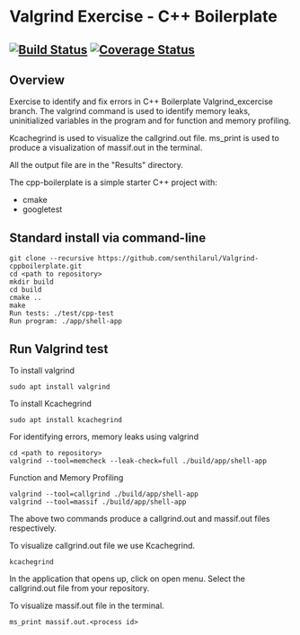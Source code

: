 # Valgrind Exercise - C++ Boilerplate
[![Build Status](https://travis-ci.org/senthilarul/Valgrind-cppboilerplate.svg?branch=valgrind_exercise)](https://travis-ci.org/senthilarul/Valgrind-cppboilerplate)
[![Coverage Status](https://coveralls.io/repos/github/senthilarul/Valgrind-cppboilerplate/badge.svg?branch=valgrind_exercise)](https://coveralls.io/github/senthilarul/Valgrind-cppboilerplate?branch=valgrind_exercise)
---

## Overview

Exercise to identify and fix errors in C++ Boilerplate Valgrind_excercise branch.
The valgrind command is used to identify memory leaks, uninitialized variables in the program and for function and memory profiling.

Kcachegrind is used to visualize the callgrind.out file. 
ms_print is used to produce a visualization of massif.out in the terminal.

All the output file are in the "Results" directory.

The cpp-boilerplate is a simple starter C++ project with:

- cmake
- googletest

## Standard install via command-line
```
git clone --recursive https://github.com/senthilarul/Valgrind-cppboilerplate.git
cd <path to repository>
mkdir build
cd build
cmake ..
make
Run tests: ./test/cpp-test
Run program: ./app/shell-app
```
## Run Valgrind test
To install valgrind
```
sudo apt install valgrind
```
To install Kcachegrind
```
sudo apt install kcachegrind
```

For identifying errors, memory leaks using valgrind
```
cd <path to repository>
valgrind --tool=memcheck --leak-check=full ./build/app/shell-app 

```
Function and Memory Profiling
```
valgrind --tool=callgrind ./build/app/shell-app
valgrind --tool=massif ./build/app/shell-app
```

The above two commands produce a callgrind.out and massif.out files respectively.

To visualize callgrind.out file we use Kcachegrind.
```
kcachegrind
```
In the application that opens up, click on open menu. Select the callgrind.out file from your repository.

To visualize massif.out file in the terminal.
```
ms_print massif.out.<process id>
```


